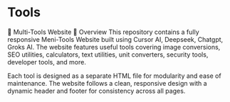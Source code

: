 # Tools
🔧 Multi-Tools Website
📌 Overview
This repository contains a fully responsive Meni-Tools Website built using Cursor AI, Deepseek, Chatgpt, Groks AI. The website features  useful tools covering image conversions, SEO utilities, calculators, text utilities, unit converters, security tools, developer tools, and more.

Each tool is designed as a separate HTML file for modularity and ease of maintenance. The website follows a clean, responsive design with a dynamic header and footer for consistency across all pages.

